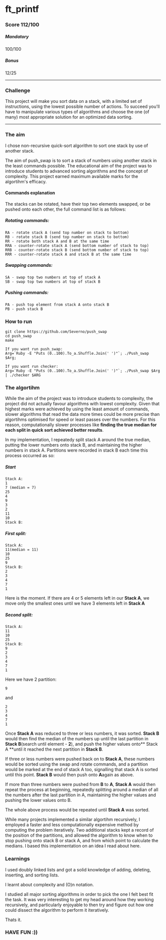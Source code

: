 # ft_printf
### Score 112/100
##### Mandatory
100/100
##### Bonus
12/25
***
### Challenge
This project will make you sort data on a stack, with a limited set of instructions, using
the lowest possible number of actions. To succeed you'll have to manipulate various
types of algorithms and choose the one (of many) most appropriate solution for an
optimized data sorting.
  
***
### The aim
I chose non-recursive quick-sort algorithm to sort one stack by use of another stack.

The aim of push_swap is to sort a stack of numbers using another stack in the least commands possible. The educational aim of the project was to introduce students to advanced sorting algorithms and the concept of complexity. This project earned maximum available marks for the algortihm's efficacy.

#### Commands explanation
The stacks can be rotated, have their top two elements swapped, or be pushed onto each other, the full command list is as follows:

##### Rotating commands:
```
RA - rotate stack A (send top number on stack to bottom)
RB - rotate stack B (send top number on stack to bottom)
RR - rotate both stack A and B at the same time
RRA - counter-rotate stack A (send bottom number of stack to top)
RRB - counter-rotate stack B (send bottom number of stack to top)
RRR - counter-rotate stack A and stack B at the same time
```
##### Swapping commands:
```
SA - swap top two numbers at top of stack A
SB - swap top two numbers at top of stack B
```
##### Pushing commands:
```
PA - push top element from stack A onto stack B
PB - push stack B
```
###  How to run
```console
git clone https://github.com/Severno/push_swap
cd push_swap
make

If you want run push_swap:
Arg=`Ruby -E "Puts (0..100).To_a.Shuffle.Join(' ')"`; ./Push_swap $Arg;

If you want run checker:
Arg=`Ruby -E "Puts (0..100).To_a.Shuffle.Join(' ')"`; ./Push_swap $Arg | ./checker $ARG
```
### The algortihm

While the aim of the project was to introduce students to complexity, the project did not actually favour algorithms with lowest complexity. Given that highest marks were achieved by using the least amount of commands, slower algorithms that read the data more times could be more precise than algortihms optimised for speed or least passes over the numbers. For this reason, computationally slower processes like **finding the true median for each split in quick sort achieved better results**.

In my implementation, I repeatedy split stack A around the true median, putting the lower numbers onto stack B, and maintaining the higher numbers in stack A. Partitions were recorded in stack B each time this process occurred as so:

##### Start
```
Stack A:
1
7 (median = 7)
25
4
9
3
2
11
10
Stack B:
```
##### First split:
```
Stack A: 
11(median = 11)
10
25
9
Stack B: 
2
3
4
7
1
```
Here is the moment. If there are 4 or 5 elements left in our **Stack A**, we move only the smallest ones until we have 3 elements left in **Stack A**
##### Second split:
```
Stack A:
11
10
25
Stack B:
9
2
3
4
7
1
```
Here we have 2 partition:
```
9
```
and
```
2
3
4
7
1
```
Once **Stack A** was reduced to three or less numbers, it was sorted. **Stack B** would then find the median of the numbers up until the last partition in **Stack B**(search until element - **2**), and push the higher values onto** Stack A **until it reached the next partition in **Stack B**.

If three or less numbers were pushed back on to **Stack A**, these numbers would be sorted using the swap and rotate commands, and a partition would be marked at the end of stack A too, signalling that stack A is sorted until this point. **Stack B** would then push onto **A**again as above.

If more than three numbers were pushed from **B** to **A**, **Stack A** would then repeat the process at beginning, repeatedly splitting around a median of all the numbers after the last partition in A, maintaining the higher values and pushing the lower values onto B.

The whole above process would be repeated until **Stack A** was sorted.

While many projects implemented a similar algortihm recursively, I employed a faster and less computationally expensive method by computing the problem iteratively. Two additional stacks kept a record of the position of the partitions, and allowed the algorithm to know when to stop pushing onto stack B or stack A, and from which point to calculate the medians. I based this implementation on an idea I read about here.

### Learnings
I used doubly linked lists and got a solid knowledge of adding, deleting, inserting, and sorting lists.

I learnt about complexity and (O)n notation.

I studied all major sorting algorithms in order to pick the one I felt best fit the task. It was very interesting to get my head around how they working recursively, and particularly enjoyable to then try and figure out how one could dissect the algorithm to perform it iteratively.

Thats it.
### HAVE FUN :))
